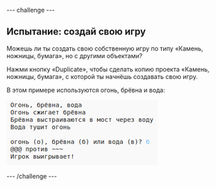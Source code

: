 \--- challenge \---

## Испытание: создай свою игру

Можешь ли ты создать свою собственную игру по типу «Камень, ножницы, бумага», но с другими объектами?

Нажми кнопку «Duplicate», чтобы сделать копию проекта «Камень, ножницы, бумага», с которой ты начнёшь создавать свою игру.

В этом примере используются огонь, брёвна и вода:

![снимок экрана](images/rps-fire.png)

\--- /challenge \---